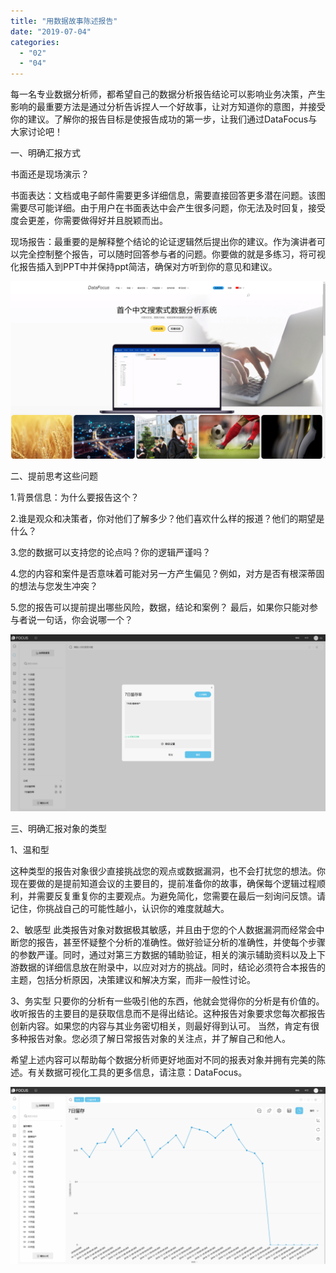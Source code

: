 ```yaml
---
title: "用数据故事陈述报告"
date: "2019-07-04"
categories: 
  - "02"
  - "04"
---
```


每一名专业数据分析师，都希望自己的数据分析报告结论可以影响业务决策，产生影响的最重要方法是通过分析告诉捏人一个好故事，让对方知道你的意图，并接受你的建议。了解你的报告目标是使报告成功的第一步，让我们通过DataFocus与大家讨论吧！

一、明确汇报方式

书面还是现场演示？

书面表达：文档或电子邮件需要更多详细信息，需要直接回答更多潜在问题。该图需要尽可能详细。由于用户在书面表达中会产生很多问题，你无法及时回复，接受度会更差，你需要做得好并且脱颖而出。

现场报告：最重要的是解释整个结论的论证逻辑然后提出你的建议。作为演讲者可以完全控制整个报告，可以随时回答参与者的问题。你要做的就是多练习，将可视化报告插入到PPT中并保持ppt简洁，确保对方听到你的意见和建议。

![](images/word-image-117.png)

二、提前思考这些问题

1.背景信息：为什么要报告这个？

2.谁是观众和决策者，你对他们了解多少？他们喜欢什么样的报道？他们的期望是什么？

3.您的数据可以支持您的论点吗？你的逻辑严谨吗？

4.您的内容和案件是否意味着可能对另一方产生偏见？例如，对方是否有根深蒂固的想法与您发生冲突？

5.您的报告可以提前提出哪些风险，数据，结论和案例？ 最后，如果你只能对参与者说一句话，你会说哪一个？

![](images/word-image-118.png)

​三、明确汇报对象的类型

1、温和型

这种类型的报告对象很少直接挑战您的观点或数据漏洞，也不会打扰您的想法。你现在要做的是提前知道会议的主要目的，提前准备你的故事，确保每个逻辑过程顺利，并需要反复重复你的主要观点。为避免简化，您需要在最后一刻询问反馈。请记住，你挑战自己的可能性越小，认识你的难度就越大。

2、敏感型 此类报告对象对数据极其敏感，并且由于您的个人数据漏洞而经常会中断您的报告，甚至怀疑整个分析的准确性。做好验证分析的准确性，并使每个步骤的参数严谨。同时，通过对第三方数据的辅助验证，相关的演示辅助资料以及上下游数据的详细信息放在附录中，以应对对方的挑战。同时，结论必须符合本报告的主题，包括分析原因，决策建议和解决方案，而非一般性讨论。

3、务实型 只要你的分析有一些吸引他的东西，他就会觉得你的分析是有价值的。收听报告的主要目的是获取信息而不是得出结论。这种报告对象要求您每次都报告创新内容。如果您的内容与其业务密切相关，则最好得到认可。 当然，肯定有很多种报告对象。您必须了解日常报告对象的关注点，并了解自己和他人。

希望上述内容可以帮助每个数据分析师更好地面对不同的报表对象并拥有完美的陈述。有关数据可视化工具的更多信息，请注意：DataFocus。

![](images/word-image-119.png)

